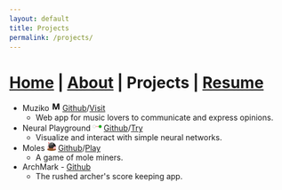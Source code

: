 ```yaml
---
layout: default
title: Projects
permalink: /projects/
---
```


# [Home](index.markdown) | [About](about.markdown) | Projects | [Resume](my-resume.markdown)

- Muziko ![Muziko icon](/resources/project-images/muziko-icon-small.png) [Github](https://github.com/kinseyda/muziko)/[Visit](https://kinseyda.github.io/muziko/)
  - Web app for music lovers to communicate and express opinions.
- Neural Playground ![Neural Playground icon](/resources/project-images/neural-icon-small.png) [Github](https://github.com/kinseyda/neural-playground)/[Try](https://kinseyda.github.io/neural-playground/)
  - Visualize and interact with simple neural networks.
- Moles ![Mole icon](/resources/project-images/mole-icon-small.png) [Github](https://github.com/kinseyda/moles)/[Play](https://kinseyda.github.io/moles/)
  - A game of mole miners.
- ArchMark - [Github](https://github.com/kinseyda/ArchMark)
  - The rushed archer's score keeping app.

